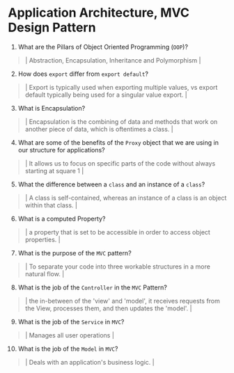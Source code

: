 # Application Architecture, MVC Design Pattern
01. What are the Pillars of Object Oriented Programming (`OOP`)?
  
  > | Abstraction, Encapsulation, Inheritance and Polymorphism |

02. How does `export` differ from `export default`?
  
  > | Export is typically used when exporting multiple values, vs export default typically being used for a singular value export. |

03. What is Encapsulation?
  
  > | Encapsulation is the combining of data and methods that work on another piece of data, which is oftentimes a class. |

04. What are some of the benefits of the `Proxy` object that we are using in our structure for applications?
  
  > | It allows us to focus on specific parts of the code without always starting at square 1 |

05. What the difference between a `class` and an instance of a `class`?
  
  > | A class is self-contained, whereas an instance of a class is an object within that class. |

06. What is a computed Property?
  
  > | a property that is set to be accessible in order to access object properties. |

07. What is the purpose of the `MVC` pattern?
  
  > | To separate your code into three workable structures in a more natural flow. |

08. What is the job of the `Controller` in the `MVC` Pattern?
  
  > | the in-between of the 'view' and 'model', it receives requests from the View, processes them, and then updates the 'model'. |

09. What is the job of the `Service` in `MVC`?
  
  > | Manages all user operations |

10. What is the job of the `Model` in `MVC`?
  
  > | Deals with an application's business logic. |
